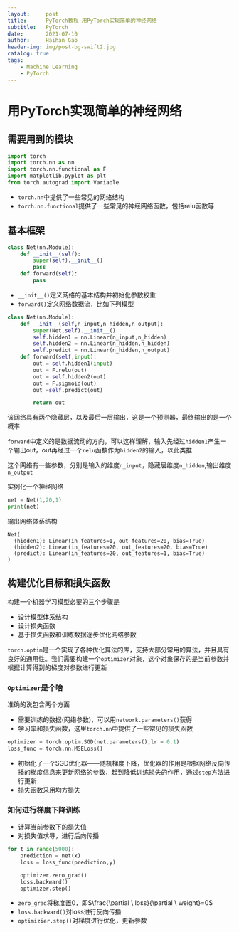 ```yaml
---
layout:     post
title:      PyTorch教程-用PyTorch实现简单的神经网络
subtitle:   PyTorch
date:       2021-07-10
author:     Haihan Gao
header-img: img/post-bg-swift2.jpg
catalog: true
tags:
    - Machine Learning
    - PyTorch
---
```

# 用PyTorch实现简单的神经网络

## 需要用到的模块

```python
import torch
import torch.nn as nn
import torch.nn.functional as F
import matplotlib.pyplot as plt
from torch.autograd import Variable
```

* `torch.nn`中提供了一些常见的网络结构
* `torch.nn.functional`提供了一些常见的神经网络函数，包括relu函数等

## 基本框架

```python
class Net(nn.Module):
    def __init__(self):
        super(self).__init__()
        pass
    def forward(self):
        pass
```

* `__init__()`定义网络的基本结构并初始化参数权重
* `forward()`定义网络数据流，比如下列模型

```python
class Net(nn.Module):
    def __init__(self,n_input,n_hidden,n_output):
        super(Net,self).__init__()
        self.hidden1 = nn.Linear(n_input,n_hidden)
        self.hidden2 = nn.Linear(n_hidden,n_hidden)
        self.predict = nn.Linear(n_hidden,n_output)
    def forward(self,input):
        out = self.hidden1(input)
        out = F.relu(out)
        out = self.hidden2(out)
        out = F.sigmoid(out)
        out =self.predict(out)

        return out
```

该网络具有两个隐藏层，以及最后一层输出，这是一个预测器，最终输出的是一个概率

`forward`中定义的是数据流动的方向，可以这样理解，输入先经过`hidden1`产生一个输出out，out再经过一个`relu`函数作为`hidden2`的输入，以此类推

这个网络有一些参数，分别是输入的维度`n_input`，隐藏层维度`n_hidden`,输出维度`n_output`

实例化一个神经网络

```python
net = Net(1,20,1)
print(net)
```

输出网络体系结构

```shell
Net(
  (hidden1): Linear(in_features=1, out_features=20, bias=True)
  (hidden2): Linear(in_features=20, out_features=20, bias=True)
  (predict): Linear(in_features=20, out_features=1, bias=True)
)
```

## 构建优化目标和损失函数

构建一个机器学习模型必要的三个步骤是

* 设计模型体系结构
* 设计损失函数
* 基于损失函数和训练数据逐步优化网络参数

`torch.optim`是一个实现了各种优化算法的库，支持大部分常用的算法，并且具有良好的通用性。我们需要构建一个`optimizer`对象，这个对象保存的是当前参数并根据计算得到的梯度对参数进行更新

### `Optimizer`是个啥

准确的说包含两个方面

* 需要训练的数据(网络参数)，可以用`network.parameters()`获得
* 学习率和损失函数，这里`torch.nn`中提供了一些常见的损失函数

```python
optimizer = torch.optim.SGD(net.parameters(),lr = 0.1)
loss_func = torch.nn.MSELoss()
```

* 初始化了一个SGD优化器——随机梯度下降，优化器的作用是根据网络反向传播的梯度信息来更新网络的参数，起到降低训练损失的作用，通过`step`方法进行更新
* 损失函数采用均方损失

### 如何进行梯度下降训练

* 计算当前参数下的损失值
* 对损失值求导，进行后向传播

```python
for t in range(5000):
    prediction = net(x)
    loss = loss_func(prediction,y)

    optimizer.zero_grad()
    loss.backward()
    optimizer.step()
```

* `zero_grad`将梯度置0，即$\frac{\partial \ loss}{\partial \ weight}=0$
* `loss.backward()`对loss进行反向传播
* `optimizier.step()`对梯度进行优化，更新参数